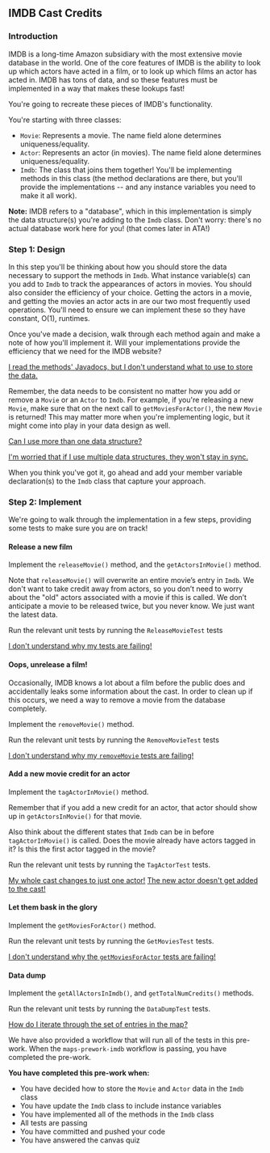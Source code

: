 ## IMDB Cast Credits

### Introduction
IMDB is a long-time Amazon subsidiary with the most extensive movie
database in the world. One of the core features of IMDB is the ability
to look up which actors have acted in a film, or to look up which films
an actor has acted in. IMDB has tons of data, and so these features must
be implemented in a way that makes these lookups fast!

You're going to recreate these pieces of IMDB's functionality.

You're starting with three classes:
* `Movie`: Represents a movie. The name field alone determines uniqueness/equality.
* `Actor`: Represents an actor (in movies). The name field alone determines uniqueness/equality.
* `Imdb`: The class that joins them together! You'll be implementing
  methods in this class (the method declarations are there, but you'll
  provide the implementations -- and any instance variables you need to
  make it all work). 
  
**Note:** IMDB refers to a "database", which in this implementation is
simply the data structure(s) you're adding to the `Imdb` class. Don't
worry: there's no actual database work here for you! (that comes later
in ATA!)

### Step 1: Design

In this step you'll be thinking about how you should store the
data necessary to support the methods in `Imdb`. What instance variable(s)
can you add to `Imdb` to track the appearances of actors in movies. You
should also consider the efficiency of your choice.
Getting the actors in a movie, and getting the movies an actor acts in 
are our two most frequently used operations. You'll need to ensure we 
can implement these so they have constant, O(1), runtimes.

Once you've made a decision, walk through each method again and make a note
of how you'll implement it. Will your implementations provide the efficiency
that we need for the IMDB website? 

[I read the methods' Javadocs, but I don't understand what to use to store the data.](./hints/hint-05.md)

Remember, the data needs to be consistent no matter how you add or remove a
`Movie` or an `Actor` to `Imdb`. For example, if you're releasing a new
`Movie`, make sure that on the next call to `getMoviesForActor()`, the new `Movie`
is returned! This may matter more when you're implementing logic, but it
might come into play in your data design as well.

[Can I use more than one data structure?](./hints/hint-03.md)

[I'm worried that if I use multiple data structures, they won't stay in sync.](./hints/hint-04.md)

When you think you've got it, go ahead and add your member variable
declaration(s) to the `Imdb` class that capture your approach.

### Step 2: Implement

We're going to walk through the implementation in a few steps, providing
some tests to make sure you are on track!

#### Release a new film

Implement the `releaseMovie()` method, and the `getActorsInMovie()`
method.

Note that `releaseMovie()` will overwrite an entire movie’s entry in
`Imdb`. We don't want to take credit away from actors, so you don’t 
need to worry about the "old" actors associated
with a movie if this is called. We don’t anticipate a movie to be
released twice, but you never know. We just want the latest data.

Run the relevant unit tests by running the `ReleaseMovieTest` tests

[I don't understand why my tests are failing!](./hints/hint-07.md)

#### Oops, unrelease a film!

Occasionally, IMDB knows a lot about a film before the public does and
accidentally leaks some information about the cast. In order to clean up
if this occurs, we need a way to remove a movie from the database
completely.

Implement the `removeMovie()` method.

Run the relevant unit tests by running the `RemoveMovieTest` tests

[I don't understand why my `removeMovie` tests are failing!](./hints/hint-12.md)

#### Add a new movie credit for an actor

Implement the `tagActorInMovie()` method.

Remember that if you add a new credit for an actor, that actor should
show up in `getActorsInMovie()` for that movie.

Also think about the different states that `Imdb` can be in before
`tagActorInMovie()` is called. Does the movie already have actors 
tagged in it? Is this the first actor tagged in the movie?

Run the relevant unit tests by running the `TagActorTest` tests.

[My whole cast changes to just one actor!](./hints/hint-13.md)
[The new actor doesn't get added to the cast!](./hints/hint-14.md)

#### Let them bask in the glory

Implement the `getMoviesForActor()` method.

Run the relevant unit tests by running the `GetMoviesTest` tests.

[I don't understand why the `getMoviesForActor` tests are failing!](./hints/hint-15.md)

#### Data dump

Implement the `getAllActorsInImdb()`, and `getTotalNumCredits()`
methods.

Run the relevant unit tests by running the `DataDumpTest` tests.

[How do I iterate through the set of entries in the map?](./hints/hint-06.md)


We have also provided a workflow that will run all of the tests in this pre-work. 
When the `maps-prework-imdb` workflow is passing, you have completed the pre-work.

**You have completed this pre-work when:**
* You have decided how to store the `Movie` and `Actor` data in the `Imdb` class
* You have update the `Imdb` class to include instance variables
* You have implemented all of the methods in the `Imdb` class
* All tests are passing
* You have committed and pushed your code
* You have answered the canvas quiz
